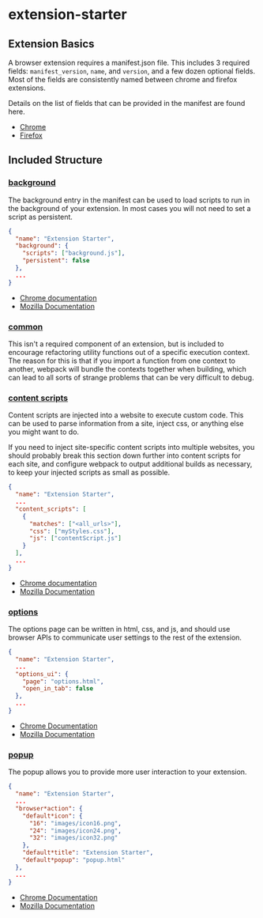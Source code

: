 # extension-starter

## Extension Basics

A browser extension requires a manifest.json file. This includes 3 required fields: `manifest_version`, `name`, and `version`, and a few dozen optional fields. Most of the fields are consistently named between chrome and firefox extensions.

Details on the list of fields that can be provided in the manifest are found here.

- [Chrome](https://developer.chrome.com/extensions/manifest)
- [Firefox](https://developer.mozilla.org/en-US/docs/Mozilla/Add-ons/WebExtensions/manifest.json)


## Included Structure

### [background](extensions/src/bg/README.md)

The background entry in the manifest can be used to load scripts to run in the background of your extension. In most cases you will not need to set a script as persistent.

```json
{
  "name": "Extension Starter",
  "background": {
    "scripts": ["background.js"],
    "persistent": false
  },
  ...
}
```

- [Chrome documentation](https://developer.chrome.com/extensions/background*pages)
- [Mozilla Documentation](https://developer.mozilla.org/en-US/docs/Mozilla/Add-ons/WebExtensions/manifest.json/background)


### [common](src/common/README.md)

This isn't a required component of an extension, but is included to encourage refactoring utility functions out of a specific execution context. The reason for this is that if you import a function from one context to another, webpack will bundle the contexts together when building, which can lead to all sorts of strange problems that can be very difficult to debug.

### [content scripts](src/common/README.md)

Content scripts are injected into a website to execute custom code. This can be used to parse information from a site, inject css, or anything else you might want to do.

If you need to inject site-specific content scripts into multiple websites, you should probably break this section down further into content scripts for each site, and configure webpack to output additional builds as necessary, to keep your injected scripts as small as possible.

```json
{
  "name": "Extension Starter",
  ...
  "content_scripts": [
    {
      "matches": ["<all_urls>"],
      "css": ["myStyles.css"],
      "js": ["contentScript.js"]
    }
  ],
  ...
}
```
- [Chrome documentation](https://developer.chrome.com/extensions/content_scripts)
- [Mozilla Documentation](https://developer.mozilla.org/en-US/docs/Mozilla/Add-ons/WebExtensions/manifest.json/content_scripts)

### [options](src/options/README.md)

The options page can be written in html, css, and js, and should use browser APIs to communicate user settings to the rest of the extension.

```json
{
  "name": "Extension Starter",
  ...
  "options_ui": {
    "page": "options.html",
    "open_in_tab": false
  },
  ...
}
```

- [Chrome Documentation](https://developer.chrome.com/extensions/options#embedded*options)
- [Mozilla Documentation](https://developer.mozilla.org/en-US/docs/Mozilla/Add-ons/WebExtensions/manifest.json/options*ui)

### [popup](src/popup/README.md)

The popup allows you to provide more user interaction to your extension.

```json
{
  "name": "Extension Starter",
  ...
  "browser*action": {
    "default*icon": {                    
      "16": "images/icon16.png",           
      "24": "images/icon24.png",           
      "32": "images/icon32.png"            
    },
    "default*title": "Extension Starter",      
    "default*popup": "popup.html"        
  },
  ...
}
```

- [Chrome Documentation](https://developer.chrome.com/extensions/browserAction)
- [Mozilla Documentation](https://developer.mozilla.org/en-US/docs/Mozilla/Add-ons/WebExtensions/manifest.json/browser*action)

